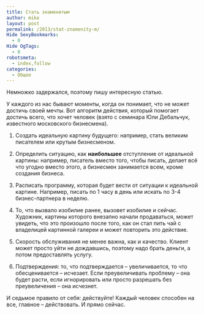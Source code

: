 ```yaml
---
title: Стать знаменитым
author: mike
layout: post
permalink: /2013/stat-znamenity-m/
Hide SexyBookmarks:
  - 0
Hide OgTags:
  - 0
robotsmeta:
  - index,follow
categories:
  - Общее
---
```

Немножко задержался, поэтому пишу интересную статью.

У каждого из нас бывают моменты, когда он понимает, что не может достичь своей мечты. Вот алгоритм действия, который помогает достичь всего, что хочет человек (взято с семинара Юли Дебальчук, известного московского бизнесмена).

1. Создать идеальную картину будущего: например, стать великим писателем или крутым бизнесменом.

2. Определить ситуацию, как **наибольшее** отступление от идеальной картины: например, писатель вместо того, чтобы писать, делает всё что угодно вместо этого, а бизнесмен занимается всем, кроме создания бизнеса.

3. Расписать программу, которая будет вести от ситуации к идеальной картине. Например, писать по 1 часу в день или искать по 3-4 бизнес-партнера в неделю.

4. То, что вызвало изобилие ранее, вызовет изобилие и сейчас. Художник, картины которого внезапно начали продаваться, может увидеть, что это произошло после того, как он стал пить чай с владелицей картинной галереи и может повторить это действие.

5. Скорость обслуживания не менее важна, как и качество. Клиент может просто уйти не дождавшись, поэтому надо брать деньги, а потом предоставлять услугу.

6. Подтверждения: то, что подтверждается &#8211; увеличивается, то что обесценивается &#8211; исчезает. Если преувеличивать проблему &#8211; она будет расти, если игнорировать или просто разрешать без преувеличения &#8211; она исчезнет.

И седьмое правило от себя: действуйте! Каждый человек способен на все, главное &#8211; действовать. И прямо сейчас.